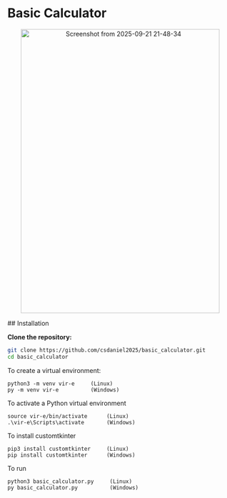 # Basic Calculator
<p align="center">
  <img width="445" height="636" alt="Screenshot from 2025-09-21 21-48-34" src="https://github.com/user-attachments/assets/164b627b-1e05-49b4-9677-bebedcb7282d" />
</p>
## Installation

**Clone the repository:**

```bash
git clone https://github.com/csdaniel2025/basic_calculator.git
cd basic_calculator
```

To create a virtual environment:
```
python3 -m venv vir-e     (Linux)
py -m venv vir-e          (Windows)
```

To activate a Python virtual environment
```
source vir-e/bin/activate      (Linux)
.\vir-e\Scripts\activate       (Windows)
```

To install customtkinter
```
pip3 install customtkinter     (Linux)
pip install customtkinter      (Windows)
```

To run
```
python3 basic_calculator.py     (Linux)
py basic_calculator.py          (Windows)
```
